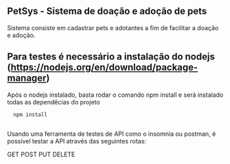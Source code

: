 
## PetSys - Sistema de doação e adoção de pets

Sistema consiste em cadastrar pets e adotantes a fim de facilitar a doação e adoção.  

## Para testes é necessário a instalação do nodejs (https://nodejs.org/en/download/package-manager)

Após o nodejs instalado, basta rodar o comando npm install e será instalado todas as dependêcias do projeto

```bash
  npm install
  
```

Usando uma ferramenta de testes de API como o insomnia ou postman, é possível testar a API através das seguintes rotas:

GET
POST
PUT
DELETE
